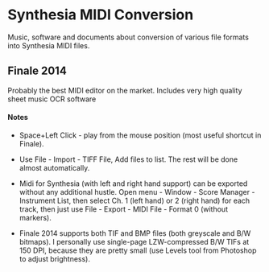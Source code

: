 Synthesia MIDI Conversion
=========================

Music, software and documents about conversion of various file formats into Synthesia MIDI files.


Finale 2014
-----------

Probably the best MIDI editor on the market. Includes very high quality sheet music OCR software

#### Notes

* Space+Left Click - play from the mouse position (most useful shortcut in Finale).

* Use File - Import - TIFF File, Add files to list. The rest will be done almost automatically.

* Midi for Synthesia (with left and right hand support) can be exported without any additional hustle.
	Open menu - Window - Score Manager - Instrument List, then select Ch. 1 (left hand) or 2 (right hand)
	for each track, then just use File - Export - MIDI File - Format 0 (without markers).

* Finale 2014 supports both TIF and BMP files (both greyscale and B/W bitmaps). I personally use single-page
	LZW-compressed B/W TIFs at 150 DPI, because they are pretty small (use Levels tool from Photoshop to adjust brightness).

